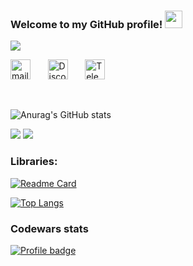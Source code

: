 <h3 align="left">
  Welcome to my GitHub profile!
  <img src="https://media.giphy.com/media/hvRJCLFzcasrR4ia7z/giphy.gif" width="28">
</h3>


<p align="left">
  <a href="https://github.com/DenverCoder1/readme-typing-svg"><img src="https://readme-typing-svg.herokuapp.com?duration=3000&color=26A6E5&lines=I+am+a+responsible+switcher;with+IT-education!;1%2B+years+of+android+learning"></a>
</p>


<!-- Social icons section -->
<p align="left">
  <a href="mailto:samoylov.r.v@gmail.com"><img width="32px" alt="mail" title="mail" src="https://aux.iconspalace.com/uploads/email-round-icon-256.png"/></a>
	&#8287;&#8287;&#8287;&#8287;&#8287;
  <a href="https://discordapp.com/users/5391"><img width="32px"  alt="Discord" src="https://i.imgur.com/OViZO8J.png"/></a>
  &#8287;&#8287;&#8287;&#8287;&#8287;
  <a href="https://t.me/RmanSamoylov"><img width="32px" alt="Telegram" title="Telegram" src="https://upload.wikimedia.org/wikipedia/commons/thumb/8/83/Telegram_2019_Logo.svg/1200px-Telegram_2019_Logo.svg.png"></a>
    &#8287;&#8287;&#8287;&#8287;&#8287;
</p>

<br/>
  
  ![Anurag's GitHub stats](https://github-readme-stats.vercel.app/api?username=SamoylovRoman&show_icons=true&theme=radical)
  
  ![](https://raw.githubusercontent.com/SamoylovRoman/github-stats/master/generated/overview.svg#gh-dark-mode-only)
![](https://raw.githubusercontent.com/SamoylovRoman/github-stats/master/generated/overview.svg#gh-light-mode-only)
  
 <h3> 
  Libraries:  
 </h3>

[![Readme Card](https://denvercoder1-github-readme-stats.vercel.app/api/pin/?username=renlov&repo=shadowlibrary&theme=react&bg_color=1F222E&title_color=F85D7F&icon_color=F8D866&hide_border=true&show_icons=false
)](https://github.com/renlov/shadowlibrary)


[![Top Langs](https://github-readme-stats.vercel.app/api/top-langs/?username=res1-dent&layout=compact)](https://github.com/res1-dent/github-readme-stats)

<h3> 
 Codewars stats 
</h3>

[![Profile badge](https://www.codewars.com/users/res1/badges/large)](https://www.codewars.com/users/res1)
